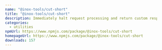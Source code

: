 ```yaml
---
name: "@inox-tools/cut-short"
title: "@inox-tools/cut-short"
description: Immediately halt request processing and return custom responses effortlessly.
categories:
  - utilities
npmUrl: https://www.npmjs.com/package/@inox-tools/cut-short
homepageUrl: https://www.npmjs.com/package/@inox-tools/cut-short
downloads: 157
---
```

